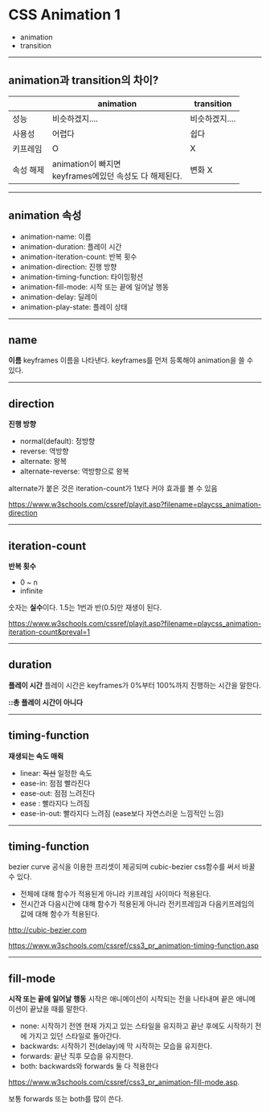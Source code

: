 # CSS Animation 1
* animation
* transition

---
## animation과 transition의 차이?
| |animation|transition|
|---|---|---|
|성능|비슷하겠지....|비슷하겠지....|
|사용성|어렵다|쉽다|
|키프레임|O|X|
|속성 해제|animation이 빠지면 <br/>keyframes에있던 속성도 다 해제된다.|변화 X

---

## animation 속성

* animation-name: 이름
* animation-duration: 플레이 시간
* animation-iteration-count: 반복 횟수
* animation-direction: 진행 방향
* animation-timing-function: 타이밍펑션
* animation-fill-mode: 시작 또는 끝에 일어날 행동
* animation-delay: 딜레이
* animation-play-state: 플레이 상태

---
## name
**이름**
keyframes 이름을 나타낸다. keyframes를 먼저 등록해야 animation을 쓸 수 있다.


---
## direction
**진행 방향**
* normal(default): 정방향
* reverse: 역방향
* alternate: 왕복
* alternate-reverse: 역방향으로 왕복

alternate가 붙은 것은 iteration-count가 1보다 커야 효과를 볼 수 있음

https://www.w3schools.com/cssref/playit.asp?filename=playcss_animation-direction

---
## iteration-count
**반복 횟수**

* 0 ~ n
* infinite

숫자는 **실수**이다. 1.5는 1번과  반(0.5)만 재생이 된다.

https://www.w3schools.com/cssref/playit.asp?filename=playcss_animation-iteration-count&preval=1

---
## duration
**플레이 시간**
플레이 시간은 keyframes가 0%부터 100%까지 진행하는 시간을 말한다.

**::총 플레이 시간이 아니다**

---
## timing-function
**재생되는 속도 매쥑**

* linear: ~~직선~~ 일정한 속도
* ease-in: 점점 빨라진다
* ease-out: 점점 느려진다
* ease : 빨라지다 느려짐
* ease-in-out: 빨라지다 느려짐 (ease보다 자연스러운 느낌적인 느낌)

---
## timing-function
bezier curve 공식을 이용한 프리셋이 제공되며 cubic-bezier css함수를 써서 바꿀 수 있다.
* 전체에 대해 함수가 적용된게 아니라 키프레임 사이마다 적용된다.
* 전시간과 다음시간에 대해 함수가 적용된게 아니라 전키프레임과 다음키프레임의 값에 대해 함수가 적용된다.

http://cubic-bezier.com


https://www.w3schools.com/cssref/css3_pr_animation-timing-function.asp

---
## fill-mode
**시작 또는 끝에 일어날 행동**
시작은 애니메이션이 시작되는 전을 나타내며 끝은 애니메이션이 끝났을 때를 말한다.

* none: 시작하기 전엔 현재 가지고 있는 스타일을 유지하고 끝난 후에도 시작하기 전에 가지고 있던 스타일로 돌아간다.
* backwards: 시작하기 전(delay)에 막 시작하는 모습을 유지한다.
* forwards: 끝난 직후 모습을 유지한다.
* both: backwards와 forwards 둘 다 적용한다
 
https://www.w3schools.com/cssref/css3_pr_animation-fill-mode.asp.

보통 forwards 또는 both를 많이 쓴다.




